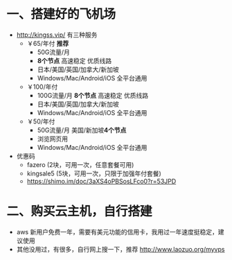 # 一、搭建好的飞机场
- http://kingss.vip/ 有三种服务
  - ￥65/年付 **推荐**
      * 50G流量/月
      * **8个节点** 高速稳定 优质线路
      * 日本/美国/英国/加拿大/新加坡
      * Windows/Mac/Android/iOS 全平台通用
  - ￥100/年付
      * 100G流量/月 **8个节点** 高速稳定 优质线路
      * 日本/美国/英国/加拿大/新加坡
      * Windows/Mac/Android/iOS 全平台通用
  - ￥50/年付
      * 50G流量/月 美国/新加坡**4个节点**
      * 浏览网页用
      * Windows/Mac/Android/iOS 全平台通用
- 优惠码
  * fazero  (2块，可用一次，任意套餐可用)
  * kingsale5 (5块，可用一次，只限于加强年付套餐)
  * https://shimo.im/doc/3aXS4oPBSosLFco0?r=53JPD

# 二、购买云主机，自行搭建
- aws 新用户免费一年，需要有美元功能的信用卡，我用过一年速度挺稳定，建议使用
- 其他没用过，有很多，自行网上搜一下，推荐 http://www.laozuo.org/myvps
